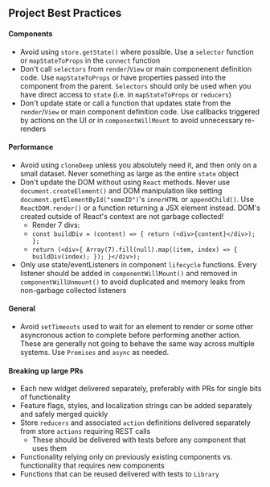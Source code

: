 ## Project Best Practices

#### Components
- Avoid using `store.getState()` where possible. Use a `selector` function or `mapStateToProps` in the `connect` function
- Don't call `selectors` from `render`/`View` or main componenent definition code. Use `mapStateToProps` or have properties passed into the component from the parent. `Selectors` should only be used when you have direct access to `state` (i.e. in `mapStateToProps` or `reducers`)
- Don't update state or call a function that updates state from the `render`/`View` or main component definition code. Use callbacks triggered by actions on the UI or in `componentWillMount` to avoid unnecessary re-renders

#### Performance
- Avoid using `cloneDeep` unless you absolutely need it, and then only on a small dataset. Never something as large as the entire `state` object
- Don't update the DOM without using `React` methods. Never use `document.createElement()` and DOM manipulation like setting `document.getElementById("someID")`'s `innerHTML` or `appendChild()`. Use `ReactDOM.render()` or a function returning a JSX element instead. DOM's created outside of React's context are not garbage collected!
    - Render 7 divs:
    - `const buildDiv = (content) => { return (<div>{content}</div>); };`
    - `return (<div>{ Array(7).fill(null).map((item, index) => { buildDiv(index); }); }</div>);`
- Only use state/eventListeners in component `lifecycle` functions. Every listener should be added in `componentWillMount()` and removed in `componentWillUnmount()` to avoid duplicated and memory leaks from non-garbage collected listeners

#### General
- Avoid `setTimeouts` used to wait for an element to render or some other asyncronous action to complete before performing another action. These are generally not going to behave the same way across multiple systems. Use `Promises` and `async` as needed.


#### Breaking up large PRs
- Each new widget delivered separately, preferably with PRs for single bits of functionality
- Feature flags, styles, and localization strings can be added separately and safely merged quickly
- Store `reducers` and associated `action` definitions delivered separately from store `actions` requiring REST calls
    - These should be delivered with tests before any component that uses them
- Functionality relying only on previously existing components vs. functionality that requires new components
- Functions that can be reused delivered with tests to `Library`

